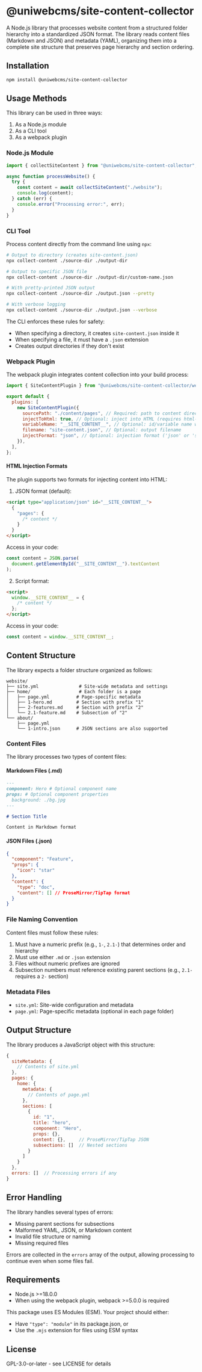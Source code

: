 # @uniwebcms/site-content-collector

A Node.js library that processes website content from a structured folder hierarchy into a standardized JSON format. The library reads content files (Markdown and JSON) and metadata (YAML), organizing them into a complete site structure that preserves page hierarchy and section ordering.

## Installation

```bash
npm install @uniwebcms/site-content-collector
```

## Usage Methods

This library can be used in three ways:

1. As a Node.js module
2. As a CLI tool
3. As a webpack plugin

### Node.js Module

```javascript
import { collectSiteContent } from "@uniwebcms/site-content-collector";

async function processWebsite() {
  try {
    const content = await collectSiteContent("./website");
    console.log(content);
  } catch (err) {
    console.error("Processing error:", err);
  }
}
```

### CLI Tool

Process content directly from the command line using `npx`:

```bash
# Output to directory (creates site-content.json)
npx collect-content ./source-dir ./output-dir

# Output to specific JSON file
npx collect-content ./source-dir ./output-dir/custom-name.json

# With pretty-printed JSON output
npx collect-content ./source-dir ./output.json --pretty

# With verbose logging
npx collect-content ./source-dir ./output.json --verbose
```

The CLI enforces these rules for safety:

- When specifying a directory, it creates `site-content.json` inside it
- When specifying a file, it must have a `.json` extension
- Creates output directories if they don't exist

### Webpack Plugin

The webpack plugin integrates content collection into your build process:

```javascript
import { SiteContentPlugin } from "@uniwebcms/site-content-collector/webpack";

export default {
  plugins: [
    new SiteContentPlugin({
      sourcePath: "./content/pages", // Required: path to content directory
      injectToHtml: true, // Optional: inject into HTML (requires html-webpack-plugin)
      variableName: "__SITE_CONTENT__", // Optional: id/variable name when injecting
      filename: "site-content.json", // Optional: output filename
      injectFormat: "json", // Optional: injection format ('json' or 'script')
    }),
  ],
};
```

#### HTML Injection Formats

The plugin supports two formats for injecting content into HTML:

1. JSON format (default):

```html
<script type="application/json" id="__SITE_CONTENT__">
  {
    "pages": {
      /* content */
    }
  }
</script>
```

Access in your code:

```javascript
const content = JSON.parse(
  document.getElementById("__SITE_CONTENT__").textContent
);
```

2. Script format:

```html
<script>
  window.__SITE_CONTENT__ = {
    /* content */
  };
</script>
```

Access in your code:

```javascript
const content = window.__SITE_CONTENT__;
```

## Content Structure

The library expects a folder structure organized as follows:

```
website/
├── site.yml               # Site-wide metadata and settings
├── home/                  # Each folder is a page
│   ├── page.yml          # Page-specific metadata
│   ├── 1-hero.md         # Section with prefix "1"
│   ├── 2-features.md     # Section with prefix "2"
│   └── 2.1-feature.md    # Subsection of "2"
└── about/
    ├── page.yml
    └── 1-intro.json      # JSON sections are also supported
```

### Content Files

The library processes two types of content files:

#### Markdown Files (.md)

```markdown
---
component: Hero # Optional component name
props: # Optional component properties
  background: ./bg.jpg
---

# Section Title

Content in Markdown format
```

#### JSON Files (.json)

```json
{
  "component": "Feature",
  "props": {
    "icon": "star"
  },
  "content": {
    "type": "doc",
    "content": [] // ProseMirror/TipTap format
  }
}
```

### File Naming Convention

Content files must follow these rules:

1. Must have a numeric prefix (e.g., `1-`, `2.1-`) that determines order and hierarchy
2. Must use either `.md` or `.json` extension
3. Files without numeric prefixes are ignored
4. Subsection numbers must reference existing parent sections (e.g., `2.1-` requires a `2-` section)

### Metadata Files

- `site.yml`: Site-wide configuration and metadata
- `page.yml`: Page-specific metadata (optional in each page folder)

## Output Structure

The library produces a JavaScript object with this structure:

```javascript
{
  siteMetadata: {
    // Contents of site.yml
  },
  pages: {
    home: {
      metadata: {
        // Contents of page.yml
      },
      sections: [
        {
          id: "1",
          title: "hero",
          component: "Hero",
          props: {},
          content: {},     // ProseMirror/TipTap JSON
          subsections: []  // Nested sections
        }
      ]
    }
  },
  errors: []  // Processing errors if any
}
```

## Error Handling

The library handles several types of errors:

- Missing parent sections for subsections
- Malformed YAML, JSON, or Markdown content
- Invalid file structure or naming
- Missing required files

Errors are collected in the `errors` array of the output, allowing processing to continue even when some files fail.

## Requirements

- Node.js >=18.0.0
- When using the webpack plugin, webpack >=5.0.0 is required

This package uses ES Modules (ESM). Your project should either:

- Have `"type": "module"` in its package.json, or
- Use the `.mjs` extension for files using ESM syntax

## License

GPL-3.0-or-later - see LICENSE for details
